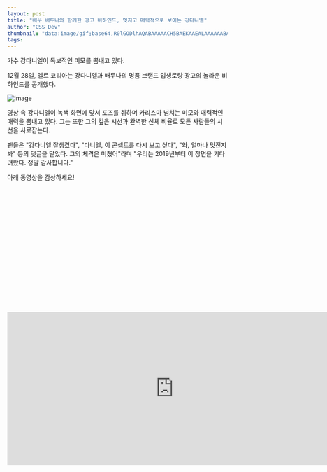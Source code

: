 ```yaml
---
layout: post
title: "배우 배두나와 함께한 광고 비하인드, 멋지고 매력적으로 보이는 강다니엘"
author: "CSS Dev"
thumbnail: "data:image/gif;base64,R0lGODlhAQABAAAAACH5BAEKAAEALAAAAAABAAEAAAICTAEAOw=="
tags: 
---
```



가수 강다니엘이 독보적인 미모를 뽐내고 있다.

12월 28일, 엘르 코리아는 강다니엘과 배두나의 명품 브랜드 입생로랑 광고의 놀라운 비하인드를 공개했다.

![image](https://kpopchingu.com/wp-content/uploads/2020/12/20-1-1024x554.png)

영상 속 강다니엘이 녹색 화면에 맞서 포즈를 취하며 카리스마 넘치는 미모와 매력적인 매력을 뽐내고 있다. 그는 또한 그의 깊은 시선과 완벽한 신체 비율로 모든 사람들의 시선을 사로잡는다.

팬들은 "강다니엘 잘생겼다", "다니엘, 이 콘셉트를 다시 보고 싶다", "와, 얼마나 멋진지 봐" 등의 댓글을 달았다. 그의 체격은 미쳤어"라며 "우리는 2019년부터 이 장면을 기다려왔다. 정말 감사합니다."

아래 동영상을 감상하세요!


<div class="video_wrapper" style="padding-top: 56.25%;">
    <iframe width="760" height="350" frameborder="0" allow="accelerometer; autoplay; clipboard-write; encrypted-media; gyroscope; picture-in-picture" allowfullscreen="" class="lazyload" src="https://www.youtube.com/embed/FJrhxOnrdlw"></iframe>
</div>
